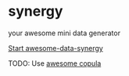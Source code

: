 # synergy
your awesome mini data generator

[Start awesome-data-synergy](https://synergy-awesome-data.streamlit.app/)


TODO:
Use [awesome copula](https://biomeddar.github.io/copula-tabular/)
